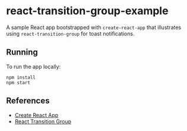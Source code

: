 # react-transition-group-example

A sample React app bootstrapped with `create-react-app` that illustrates using `react-transition-group` for toast notifications.

## Running

To run the app locally:

```
npm install
npm start
```

## References
- [Create React App](https://github.com/facebook/create-react-app)
- [React Transition Group](http://reactcommunity.org/react-transition-group/)
